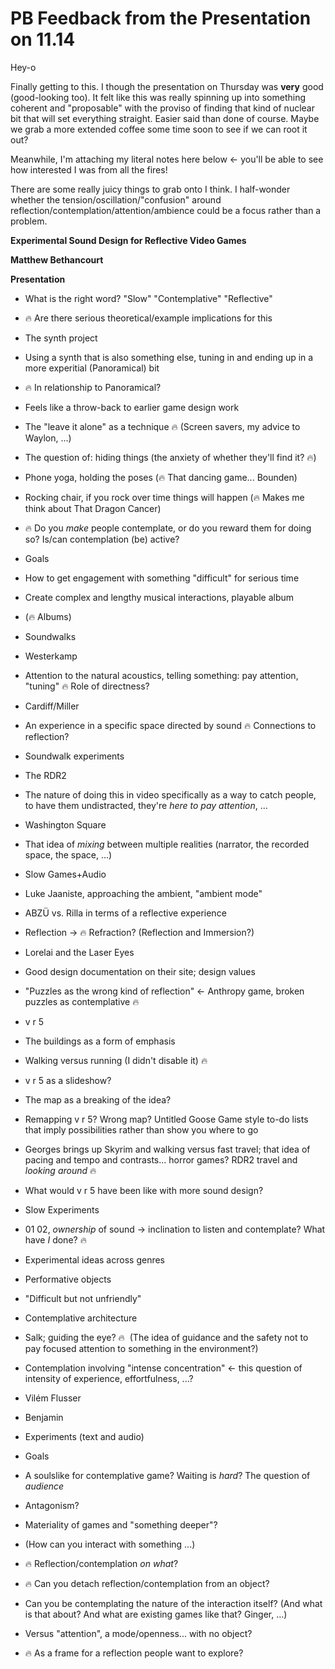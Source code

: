 
# PB Feedback from the Presentation on 11.14

Hey-o

Finally getting to this. I though the presentation on Thursday was **very** good (good-looking too). It felt like this was really spinning up into something coherent and "proposable" with the proviso of finding that kind of nuclear bit that will set everything straight. Easier said than done of course. Maybe we grab a more extended coffee some time soon to see if we can root it out?

Meanwhile, I'm attaching my literal notes here below ← you'll be able to see how interested I was from all the fires!

There are some really juicy things to grab onto I think. I half-wonder whether the tension/oscillation/"confusion" around reflection/contemplation/attention/ambience could be a focus rather than a problem.

**Experimental Sound Design for Reflective Video Games**

**Matthew Bethancourt**

**Presentation**

- What is the right word? "Slow" "Contemplative" "Reflective"
    

- 🔥 Are there serious theoretical/example implications for this
    

- The synth project
    

- Using a synth that is also something else, tuning in and ending up in a more experitial (Panoramical) bit
    
- 🔥 In relationship to Panoramical?
    

- Feels like a throw-back to earlier game design work
    

- The "leave it alone" as a technique 🔥 (Screen savers, my advice to Waylon, ...)
    
- The question of: hiding things (the anxiety of whether they'll find it? 🔥)
    
- Phone yoga, holding the poses (🔥 That dancing game... Bounden)
    
- Rocking chair, if you rock over time things will happen (🔥 Makes me think about That Dragon Cancer)
    

- 🔥 Do you _make_ people contemplate, or do you reward them for doing so? Is/can contemplation (be) active?
    
- Goals
    

- How to get engagement with something "difficult" for serious time
    
- Create complex and lengthy musical interactions, playable album
    
- (🔥 Albums)
    

- Soundwalks
    

- Westerkamp
    

- Attention to the natural acoustics, telling something: pay attention, "tuning" 🔥 Role of directness?
    

- Cardiff/Miller
    

- An experience in a specific space directed by sound 🔥 Connections to reflection?
    

- Soundwalk experiments
    

- The RDR2
    

- The nature of doing this in video specifically as a way to catch people, to have them undistracted, they're _here to pay attention_, ...
    

- Washington Square
    

- That idea of _mixing_ between multiple realities (narrator, the recorded space, the space, ...)
    

- Slow Games+Audio
    

- Luke Jaaniste, approaching the ambient, "ambient mode"
    
- ABZÜ vs. Rilla in terms of a reflective experience
    

- Reflection → 🔥 Refraction? (Reflection and Immersion?)
    

- Lorelai and the Laser Eyes
    

- Good design documentation on their site; design values
    
- "Puzzles as the wrong kind of reflection" ← Anthropy game, broken puzzles as contemplative 🔥
    

- v r 5
    

- The buildings as a form of emphasis
    
- Walking versus running (I didn't disable it) 🔥
    
- v r 5 as a slideshow?
    
- The map as a breaking of the idea?
    
- Remapping v r 5? Wrong map? Untitled Goose Game style to-do lists that imply possibilities rather than show you where to go
    
- Georges brings up Skyrim and walking versus fast travel; that idea of pacing and tempo and contrasts... horror games? RDR2 travel and _looking around_ 🔥
    
- What would v r 5 have been like with more sound design?
    

- Slow Experiments
    

- 01 02, _ownership_ of sound → inclination to listen and contemplate? What have _I_ done? 🔥
    

- Experimental ideas across genres
    

- Performative objects
    

- "Difficult but not unfriendly"
    

- Contemplative architecture
    

- Salk; guiding the eye? 🔥  (The idea of guidance and the safety not to pay focused attention to something in the environment?)
    
- Contemplation involving "intense concentration" ← this question of intensity of experience, effortfulness, ...?
    

- Vilém Flusser
    
- Benjamin
    

- Experiments (text and audio)
    
- Goals
    

- A soulslike for contemplative game? Waiting is _hard_? The question of _audience_
    
- Antagonism?
    
- Materiality of games and "something deeper"?
    
- (How can you interact with something ...)
    

- 🔥 Reflection/contemplation _on what_?
    
- 🔥 Can you detach reflection/contemplation from an object?
    

- Can you be contemplating the nature of the interaction itself? (And what is that about? And what are existing games like that? Ginger, ...)
    

- Versus "attention", a mode/openness... with no object?
    
- 🔥 As a frame for a reflection people want to explore?